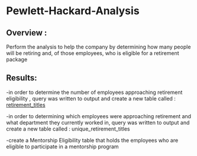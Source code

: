 # Pewlett-Hackard-Analysis

## Overview :

Perform the analysis to help the company by determining how many people will be retiring and, of those employees, who is eligible for a retirement package


## Results:

-in order to determine the number of employees approaching retirement eligibility ,  query was written to output and create a new table called :  [retirement_titles](https://github.com/Ahmed-nidhal/Pewlett-Hackard-Analysis/blob/main/Analysis%20Projects%20Folder/Pewlett-Hackard-Analysis%20Folder/retirement_titles.PNG)



-in order to determining which employees were approaching retirement and what department they currently worked in, query was written to output and create a new table called :  unique_retirement_titles

-create a Mentorship Eligibility table that holds the employees who are eligible to participate in a mentorship program 







